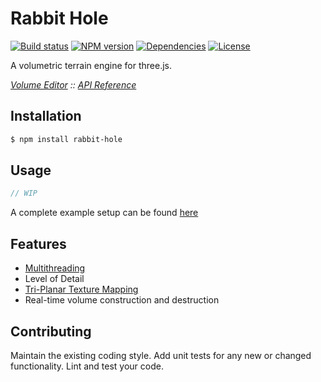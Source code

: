# Rabbit Hole
[![Build status](https://travis-ci.org/vanruesc/rabbit-hole.svg?branch=master)](https://travis-ci.org/vanruesc/rabbit-hole)
[![NPM version](https://badge.fury.io/js/rabbit-hole.svg)](http://badge.fury.io/js/rabbit-hole)
[![Dependencies](https://david-dm.org/vanruesc/rabbit-hole.svg?branch=master)](https://david-dm.org/vanruesc/rabbit-hole)
[![License](https://img.shields.io/badge/license-zlib-brightgreen.svg)](https://raw.githubusercontent.com/vanruesc/rabbit-hole/master/LICENSE)

A volumetric terrain engine for three.js.

*[Volume Editor]() :: [API Reference](http://vanruesc.github.io/rabbit-hole/docs)*


## Installation

```sh
$ npm install rabbit-hole
``` 


## Usage

```javascript
// WIP
```

A complete example setup can be found [here]()


## Features

- [Multithreading](https://developer.mozilla.org/en-US/docs/Web/API/Web_Workers_API/Using_web_workers)
- Level of Detail
- [Tri-Planar Texture Mapping]()
- Real-time volume construction and destruction


## Contributing

Maintain the existing coding style. Add unit tests for any new or changed functionality. Lint and test your code.
